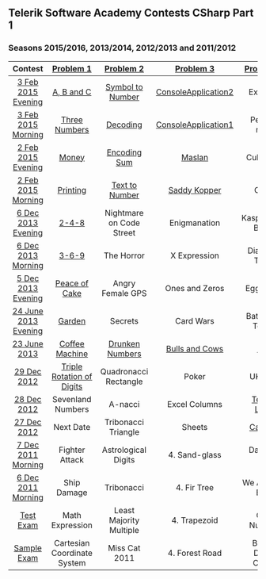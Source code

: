 ## Telerik Software Academy Contests CSharp Part 1
### Seasons 2015/2016, 2013/2014, 2012/2013 and 2011/2012

|        Contest       |          [Problem 1](https://github.com/petyakostova/Telerik-Academy/tree/master/C%23/C%23%201%20Contests/1)          |         [Problem 2](https://github.com/petyakostova/Telerik-Academy/tree/master/C%23/C%23%201%20Contests/2)        |      [Problem 3](https://github.com/petyakostova/Telerik-Academy/tree/master/C%23/C%23%201%20Contests/3)      |      [Problem 4](https://github.com/petyakostova/Telerik-Academy/tree/master/C%23/C%23%201%20Contests/4)      |       [Problem 5](https://github.com/petyakostova/Telerik-Academy/tree/master/C%23/C%23%201%20Contests/5)       |
|:--------------------:|:---------------------------:|:------------------------:|:-------------------:|:-------------------:|:---------------------:|
|  [3 Feb 2015 Evening](http://bgcoder.com/Contests/205/Telerik-Academy-Exam-1-3-February-2015-Evening)  |          [A, B and C](https://github.com/petyakostova/Telerik-Academy/tree/master/C%23/C%23%201%20Contests/1/A-B-and-C)         |     [Symbol to Number](https://github.com/petyakostova/Telerik-Academy/tree/master/C%23/C%23%201%20Contests/2/Symbol-To-Number)     | [ConsoleApplication2](https://github.com/petyakostova/Telerik-Academy/tree/master/C%23/C%23%201%20Contests/3/ConsoleApplication2) |       Ex-rugs       |       Find Bits       |
|  [3 Feb 2015 Morning](http://bgcoder.com/Contests/204/Telerik-Academy-Exam-1-3-February-2015-Morning)  |        [Three Numbers](https://github.com/petyakostova/Telerik-Academy/tree/master/C%23/C%23%201%20Contests/1/Three-Numbers)        |         [Decoding](https://github.com/petyakostova/Telerik-Academy/tree/master/C%23/C%23%201%20Contests/2/Decoding)         | [ConsoleApplication1](https://github.com/petyakostova/Telerik-Academy/tree/master/C%23/C%23%201%20Contests/3/ConsoleApplication2) |     Persian rugs    |     Search in Bits    |
|  [2 Feb 2015 Evening](http://bgcoder.com/Contests/203/Telerik-Academy-Exam-1-2-February-2015-Evening)  |            [Money](https://github.com/petyakostova/Telerik-Academy/tree/master/C%23/C%23%201%20Contests/1/Money)            |       [Encoding Sum](https://github.com/petyakostova/Telerik-Academy/tree/master/C%23/C%23%201%20Contests/2/Encoding-Sum)       |        [Maslan](https://github.com/petyakostova/Telerik-Academy/tree/master/C%23/C%23%201%20Contests/3/Maslan)       |       Cube-3D       |   Sequences of Bits   |
|  [2 Feb 2015 Morning](http://bgcoder.com/Contests/202/Telerik-Academy-Exam-1-2-February-2015-Morning)  |           [Printing](https://github.com/petyakostova/Telerik-Academy/tree/master/C%23/C%23%201%20Contests/1/Printing)          |      [Text to Number](https://github.com/petyakostova/Telerik-Academy/tree/master/C%23/C%23%201%20Contests/2/Text-To-Number)      |     [Saddy Kopper](https://github.com/petyakostova/Telerik-Academy/tree/master/C%23/C%23%201%20Contests/3/Saddy-Kopper)   |         Cube        |      Bits to Bits     |
|  [6 Dec 2013 Evening](http://bgcoder.com/Contests/107/Telerik-Academy-Exam-1-6-December-2013-Evening)  |            [2-4-8](https://github.com/petyakostova/Telerik-Academy/tree/master/C%23/C%23%201%20Contests/1/2-4-8)            | Nightmare on Code Street |     Enigmanation    |  Kaspichania Boats  |      Game of Page     |
|  [6 Dec 2013 Morning](http://bgcoder.com/Contests/106/Telerik-Academy-Exam-1-6-December-2013-Morning)  |            [3-6-9](https://github.com/petyakostova/Telerik-Academy/tree/master/C%23/C%23%201%20Contests/1/3-6-9)            |        The Horror        |     X Expression    |    Diamond Trolls   |        Warhead        |
|  [5 Dec 2013 Evening](http://bgcoder.com/Contests/105/Telerik-Academy-Exam-1-5-December-2013-Evening)  |        [Peace of Cake](https://github.com/petyakostova/Telerik-Academy/tree/master/C%23/C%23%201%20Contests/1/Peace-Of-Cake)        |     Angry Female GPS     |    Ones and Zeros   |      Eggcelent      | Na Baba mi Smetalnika |
| [24 June 2013 Evening](http://bgcoder.com/Contests/93/Telerik-Academy-Exam-1-24-June-2013-Evening) |            [Garden](https://github.com/petyakostova/Telerik-Academy/tree/master/C%23/C%23%201%20Contests/1/Garden)           |          Secrets         |      Card Wars      |   Bat'Goiko Tower   |        Bittris        |
|     [23 June 2013](http://bgcoder.com/Contests/91/Telerik-Academy-Exam-1-23-June-2013)     |        [Coffee Machine](https://github.com/petyakostova/Telerik-Academy/tree/master/C%23/C%23%201%20Contests/1/Coffee-Machine)       |      [Drunken Numbers](https://github.com/petyakostova/Telerik-Academy/tree/master/C%23/C%23%201%20Contests/2/Drunken-Numbers)     |    [Bulls and Cows](https://github.com/petyakostova/Telerik-Academy/tree/master/C%23/C%23%201%20Contests/3/Bulls-And-Cows)   |         [Fire](https://github.com/petyakostova/Telerik-Academy/tree/master/C%23/C%23%201%20Contests/4/Fire)        |        [Neurons](https://github.com/petyakostova/Telerik-Academy/tree/master/C%23/C%23%201%20Contests/5/Neurons)        |
|      [29 Dec 2012](http://bgcoder.com/Contests/43/Telerik-Academy-Exam-1-29-Dec-2012)     |  [Triple Rotation of Digits](https://github.com/petyakostova/Telerik-Academy/tree/master/C%23/C%23%201%20Contests/1/Triple-Rotation-%D0%9Ef-Digits)  |   Quadronacci Rectangle  |        Poker        |       UK Flag       |       Angry Bits      |
|      [28 Dec 2012](http://bgcoder.com/Contests/42/Telerik-Academy-Exam-1-28-Dec-2012)    |      Sevenland Numbers      |          A-nacci         |    Excel Columns    |     [Telerik Logo](https://github.com/petyakostova/Telerik-Academy/tree/master/C%23/C%23%201%20Contests/4/Telerik-Logo)    |        Bit Ball       |
|      [27 Dec 2012](http://bgcoder.com/Contests/41/Telerik-Academy-Exam-1-27-Dec-2012)     |          Next Date          |    Tribonacci Triangle   |        Sheets       |       [Carpets](https://github.com/petyakostova/Telerik-Academy/tree/master/C%23/C%23%201%20Contests/4/Carpets)       |     Formula Bit 1     |
|  [7 Dec 2011 Morning](http://bgcoder.com/Contests/5/Telerik-Academy-Exam-1-7-Dec-2011-Morning)  |        Fighter Attack       |    Astrological Digits   |      4. Sand-glass     |     Dancing Bits    |         Lines         |
|  [6 Dec 2011 Morning](http://bgcoder.com/Contests/2/Telerik-Academy-Exam-1-6-Dec-2011-Morning)  |         Ship Damage         |        Tribonacci        |       4. Fir Tree      |  We All Love Bits!  |        Pillars        |
|       [Test Exam](http://bgcoder.com/Contests/3/CSharp-Fundamentals-2011-2012-Part-1-Test-Exam)      |       Math Expression       |  Least Majority Multiple |      4. Trapezoid      |      Odd Number     |       Fall Down       |
|      [Sample Exam](http://bgcoder.com/Contests/1/CSharp-Fundamentals-2011-2012-Part-1-Sample-Exam)     | Cartesian Coordinate System |       Miss Cat 2011      |     4. Forest Road     | Binary Digits Count |      Subset Sums      |
